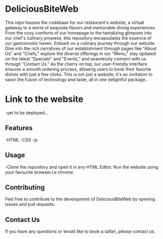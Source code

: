 # DeliciousBiteWeb

This repo houses the codebase for our restaurant's website, a virtual gateway to a world of exquisite flavors and memorable dining experiences. From the cozy comforts of our homepage to the tantalizing glimpses into our chef's culinary prowess, this repository encapsulates the essence of our gastronomic haven.
Embark on a culinary journey through our website. Dive into the rich narratives of our establishment through pages like "About Us" and "Chefs," explore the diverse offerings in our "Menu," stay updated on the latest "Specials" and "Events," and seamlessly connect with us through "Contact Us." As the cherry on top, our user-friendly interface ensures a smooth ordering process, allowing users to book their favorite dishes with just a few clicks. This is not just a website; it's an invitation to savor the fusion of technology and taste, all in one delightful package..

# Link to the website
-yet to be deployed...



## Features
-HTML
-CSS
-js

## Usage

-Clone the repository and open it in any HTML Editor. Run the website using your favourite browser.i.e chrome 


## Contributing

Feel free to contribute to the development of DeliciousBiteWeb by opening issues and pull requests.

## Contact Us
If you have any questions or would like to book a safari, please contact us.


